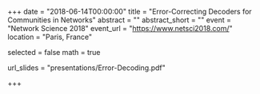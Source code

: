 +++
date = "2018-06-14T00:00:00"
title = "Error-Correcting Decoders for Communities in Networks"
abstract = ""
abstract_short = ""
event = "Network Science 2018"
event_url = "https://www.netsci2018.com/"
location = "Paris, France"

selected = false
math = true

url_slides = "presentations/Error-Decoding.pdf"

+++

<script async class="speakerdeck-embed" data-id="3559ad4f04a54bdebfa7d3164efd30b6" data-ratio="1.777" src="//speakerdeck.com/assets/embed.js"></script>

